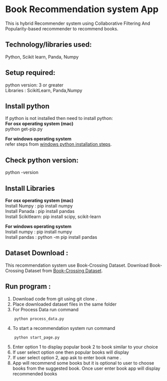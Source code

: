 # Book Recommendation system App

This is hybrid Recommender system using Collaborative Filtering And Popularity-based recommender to recommend books.

## Technology/libraries used: <br />
Python, Scikit learn, Panda, Numpy

## Setup required:<br />
python version: 3 or greater<br />
Libraries : ScikitLearn, Panda,Numpy


## Install python <br />
If python is not installed then need to install python:<br />
**For  osx operating system (mac)**<br />
	python get-pip.py 

**For windows operating system**<br />
	refer steps from [windows python installation steps](https://docs.python.org/3/using/windows.html).
	

## Check python version:
python -version


## Install Libraries<br />   
**For  osx operating system (mac)**<br />
Install Numpy : pip install numpy<br />
Install  Panada : pip install pandas<br />
Install  Scikitlearn: pip install scipy, scikit-learn<br />

**For windows operating system**<br />
Install numpy : pip install numpy<br />
Install pandas : python -m pip install pandas<br />


## Dataset Download :<br />
This recommendation system use  Book-Crossing Dataset.
Download Book-Crossing Dataset  from [Book-Crossing Dataset](http://www2.informatik.uni-freiburg.de/~cziegler/BX/).  

## Run program : <br />
1. Download code from git  using  git clone .
2. Place downloaded dataset files in the same folder
3. For  Process Data  run command 
```
	python process_data.py
```	
4. To start a recommendation system run command 
```
	python start_page.py
```
5. Enter option 1 to display popular book 2 to book similar to your choice
6. If user select option one then popular books will display
7. If user select option 2, app ask to enter book name .
8. App will recommend some books but it is optional to user to choose books from the suggested book. Once user enter book app    will display recommended books

